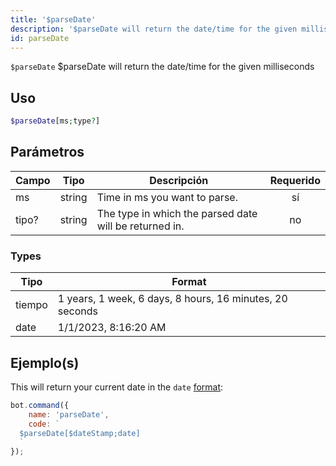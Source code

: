 ```yaml
---
title: '$parseDate'
description: '$parseDate will return the date/time for the given milliseconds'
id: parseDate
---
```


`$parseDate` $parseDate will return the date/time for the given milliseconds

## Uso

```php
$parseDate[ms;type?]
```

## Parámetros

| Campo | Tipo   | Descripción                                            | Requerido |
| ----- | ------ | ------------------------------------------------------ |:---------:|
| ms    | string | Time in ms you want to parse.                          |    sí     |
| tipo? | string | The type in which the parsed date will be returned in. |    no     |

### Types

| Tipo   | Format                                                   |
| ------ | -------------------------------------------------------- |
| tiempo | 1 years, 1 week, 6 days, 8 hours, 16 minutes, 20 seconds |
| date   | 1/1/2023, 8:16:20 AM                                     |

## Ejemplo(s)

This will return your current date in the `date` [format](#types):

```javascript
bot.command({
    name: 'parseDate',
    code: `
  $parseDate[$dateStamp;date]
  `
});
```
